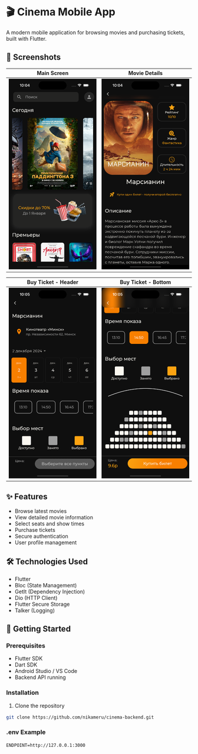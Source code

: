 # 🎬 Cinema Mobile App

A modern mobile application for browsing movies and purchasing tickets, built with Flutter.

## 📱 Screenshots

| Main Screen | Movie Details |
|------------|---------------|
| ![Main Screen](screenshots/main_screen.png) | ![Movie Details](screenshots/movie_details.png) |

| Buy Ticket - Header | Buy Ticket - Bottom |
|--------------------|-------------------|
| ![Buy Ticket Header](screenshots/buy_ticket_header.png) | ![Buy Ticket Bottom](screenshots/buy_ticket_bottom.png) |

## ✨ Features

- Browse latest movies
- View detailed movie information
- Select seats and show times
- Purchase tickets
- Secure authentication
- User profile management

## 🛠 Technologies Used

- Flutter
- Bloc (State Management)
- GetIt (Dependency Injection)
- Dio (HTTP Client)
- Flutter Secure Storage
- Talker (Logging)

## 🚀 Getting Started

### Prerequisites

- Flutter SDK
- Dart SDK
- Android Studio / VS Code
- Backend API running

### Installation

1. Clone the repository
```bash
git clone https://github.com/nikameru/cinema-backend.git
```
### .env Example

```env
ENDPOINT=http://127.0.0.1:3000
```

